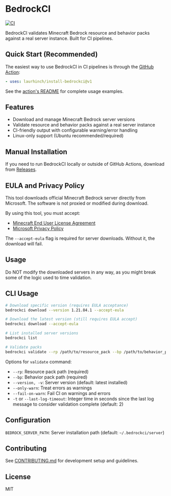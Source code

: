 # BedrockCI

[![CI](https://github.com/laurhinch/bedrockci/actions/workflows/rust.yml/badge.svg)](https://github.com/laurhinch/bedrockci/actions/workflows/rust.yml)

BedrockCI validates Minecraft Bedrock resource and behavior packs against a real server instance. Built for CI pipelines.

## Quick Start (Recommended)

The easiest way to use BedrockCI in CI pipelines is through the [GitHub Action](https://github.com/laurhinch/install-bedrockci):

```yaml
- uses: laurhinch/install-bedrockci@v1
```

See the [action's README](https://github.com/laurhinch/install-bedrockci) for complete usage examples.

## Features

- Download and manage Minecraft Bedrock server versions
- Validate resource and behavior packs against a real server instance
- CI-friendly output with configurable warning/error handling
- Linux-only support (Ubuntu recommended/required)

## Manual Installation

If you need to run BedrockCI locally or outside of GitHub Actions, download from [Releases](https://github.com/laurhinch/bedrockci/releases).

## EULA and Privacy Policy

This tool downloads official Minecraft Bedrock server directly from Microsoft. The software is not proxied or modified during download.

By using this tool, you must accept:
- [Minecraft End User License Agreement](https://minecraft.net/eula)
- [Microsoft Privacy Policy](https://go.microsoft.com/fwlink/?LinkId=521839)

The `--accept-eula` flag is required for server downloads. Without it, the download will fail.

## Usage

Do NOT modify the downloaded servers in any way, as you might break some of the logic used to time validation.

## CLI Usage

```sh
# Download specific version (requires EULA acceptance)
bedrockci download --version 1.21.84.1 --accept-eula

# Download the latest version (still requires EULA accept)
bedrockci download --accept-eula

# List installed server versions
bedrockci list

# Validate packs
bedrockci validate --rp /path/to/resource_pack --bp /path/to/behavior_pack
```

Options for `validate` command:
- `--rp`: Resource pack path (required)
- `--bp`: Behavior pack path (required)
- `--version, -v`: Server version (default: latest installed)
- `--only-warn`: Treat errors as warnings
- `--fail-on-warn`: Fail CI on warnings and errors
- `-t` or `--last-log-timeout`: Integer time in seconds since the last log message to consider validation complete (default: 2)

## Configuration

`BEDROCK_SERVER_PATH`: Server installation path (default: `~/.bedrockci/server`)

## Contributing

See [CONTRIBUTING.md](CONTRIBUTING.md) for development setup and guidelines.

## License

MIT